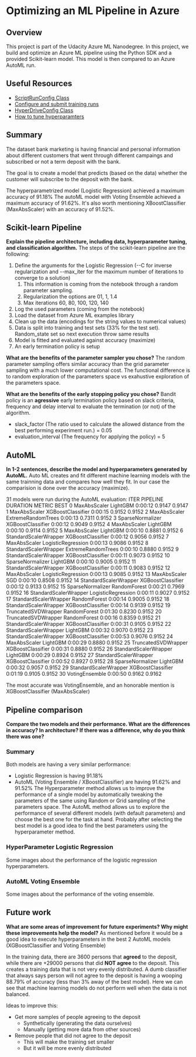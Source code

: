 # Optimizing an ML Pipeline in Azure

## Overview
This project is part of the Udacity Azure ML Nanodegree.
In this project, we build and optimize an Azure ML pipeline using the Python SDK and a provided Scikit-learn model.
This model is then compared to an Azure AutoML run.

## Useful Resources
- [ScriptRunConfig Class](https://docs.microsoft.com/en-us/python/api/azureml-core/azureml.core.scriptrunconfig?view=azure-ml-py)
- [Configure and submit training runs](https://docs.microsoft.com/en-us/azure/machine-learning/how-to-set-up-training-targets)
- [HyperDriveConfig Class](https://docs.microsoft.com/en-us/python/api/azureml-train-core/azureml.train.hyperdrive.hyperdriveconfig?view=azure-ml-py)
- [How to tune hyperparamters](https://docs.microsoft.com/en-us/azure/machine-learning/how-to-tune-hyperparameters)


## Summary
The dataset bank marketing is having financial and personal information about different customers that went through different campaings and subscribed or not a term deposit with the bank.

The goal is to create a model that predicts (based on the data) whether the customer will subscribe to the deposit with the bank.

The hyperparametrized model (Logistic Regression) achieved a maximum accuracy of 91.18%
The autoML model with Voting Ensemble achieved a maximum accuracy of 91.62%. It's also worth mentioning XBoostClassifier (MaxAbsScaler) with an accuracy of 91.52%.

## Scikit-learn Pipeline
**Explain the pipeline architecture, including data, hyperparameter tuning, and classification algorithm.**
The steps of the scikit-learn pipeline are the following:
1. Define the arguments for the Logistic Regression (--C for inverse regularization and --max_iter for the maximum number of iterations to converge to a solution)
    1. This information is coming from the notebook through a random parameter sampling. 
    2. Regularization the options are 01, 1, 1.4 
    3. Max iterations 60, 80, 100, 120, 140
2. Log the used parameters (coming from the notebook)
3. Load the dataset from Azure ML examples library
4. Clean up the data (encodings for the string values to numerical values)
5. Data is split into training and test sets (33% for the test set). Random_state set so next execution throw same results
6. Model is fitted and evaluated against accuracy (maximize)
7. An early termination policy is setup


**What are the benefits of the parameter sampler you chose?**
The random parameter sampling offers similar accuracy than the grid parameter sampling with a much lower computational cost. The functional difference is to random exploration of the parameters space vs exahustive exploration of the parameters space.

**What are the benefits of the early stopping policy you chose?**
Bandit policy is an **agressive** early termination policy based on slack criteria, frequency and delay interval to evaluate the termination (or not) of the algorithm.

* slack_factor (The ratio used to calculate the allowed distance from the best performing experiment run.) = 0.05
* evaluation_interval (The frequency for applying the policy) = 5


## AutoML
**In 1-2 sentences, describe the model and hyperparameters generated by AutoML.**
Auto ML creates and fit different machine learning models with the same trainning data and compares how well they fit. In our case the comparision is done over the accuracy (maximize).

31 models were run during the AutoML evaluation:
ITER   PIPELINE                                       DURATION            METRIC      BEST
    0   MaxAbsScaler LightGBM                          0:00:12             0.9147    0.9147
    1   MaxAbsScaler XGBoostClassifier                 0:00:15             0.9152    0.9152
    2   MaxAbsScaler ExtremeRandomTrees                0:00:13             0.7311    0.9152
    3   SparseNormalizer XGBoostClassifier             0:00:12             0.9049    0.9152
    4   MaxAbsScaler LightGBM                          0:00:10             0.9114    0.9152
    5   MaxAbsScaler LightGBM                          0:00:10             0.8881    0.9152
    6   StandardScalerWrapper XGBoostClassifier        0:00:12             0.9056    0.9152
    7   MaxAbsScaler LogisticRegression                0:00:13             0.9086    0.9152
    8   StandardScalerWrapper ExtremeRandomTrees       0:00:10             0.8880    0.9152
    9   StandardScalerWrapper XGBoostClassifier        0:00:11             0.9073    0.9152
   10   SparseNormalizer LightGBM                      0:00:10             0.9005    0.9152
   11   StandardScalerWrapper XGBoostClassifier        0:00:11             0.9083    0.9152
   12   MaxAbsScaler LogisticRegression                0:00:13             0.9085    0.9152
   13   MaxAbsScaler SGD                               0:00:10             0.8508    0.9152
   14   StandardScalerWrapper XGBoostClassifier        0:00:12             0.9133    0.9152
   15   SparseNormalizer RandomForest                  0:00:21             0.7969    0.9152
   16   StandardScalerWrapper LogisticRegression       0:00:11             0.9027    0.9152
   17   StandardScalerWrapper RandomForest             0:00:14             0.9005    0.9152
   18   StandardScalerWrapper XGBoostClassifier        0:00:14             0.9139    0.9152
   19   TruncatedSVDWrapper RandomForest               0:01:30             0.8230    0.9152
   20   TruncatedSVDWrapper RandomForest               0:00:16             0.8359    0.9152
   21   StandardScalerWrapper XGBoostClassifier        0:00:31             0.9105    0.9152
   22   StandardScalerWrapper LightGBM                 0:00:32             0.9070    0.9152
   23   StandardScalerWrapper XGBoostClassifier        0:00:53             0.9076    0.9152
   24   MaxAbsScaler LightGBM                          0:00:29             0.8880    0.9152
   25   TruncatedSVDWrapper XGBoostClassifier          0:00:31             0.8880    0.9152
   26   StandardScalerWrapper LightGBM                 0:00:29             0.8924    0.9152
   27   StandardScalerWrapper XGBoostClassifier        0:00:52             0.8927    0.9152
   28   SparseNormalizer LightGBM                      0:00:32             0.9057    0.9152
   29   StandardScalerWrapper XGBoostClassifier        0:01:19             0.9105    0.9152
   30    VotingEnsemble                                0:00:50             0.9162    0.9162
   
The most accurate was VotingEnsemble, and an honorable mention is XGBoostClassifier (MaxAbsScaler)

## Pipeline comparison
**Compare the two models and their performance. What are the differences in accuracy? In architecture? If there was a difference, why do you think there was one?**
### Summary
Both models are having a very similar performance:
* Logistic Regression is having 91.18%
* AutoML (Voting Ensemble / XBoostClassifier) are having 91.62% and 91.52%
The Hyperparameter method allows us to improve the performance of a single model by automatically tweaking the parameters of the same using Random or Grid sampling of the parameters space.
The AutoML method allows us to explore the performance of several different models (with default parameters) and choose the best one for the task at hand. Probably after selecting the best model is a good idea to find the best parameters using the hyperparameter method.

### HyperParameter Logistic Regression
Some images about the performance of the logistic regression hyperparameters.

### AutoML Voting Ensemble
Some images about the performance of the voting ensemble.

## Future work
**What are some areas of improvement for future experiments? Why might these improvements help the model?**
As mentioned before it would be a good idea to execute hyperparameters in the best 2 AutoML models (XGBoostClassifier and Voting Ensemble)

In the training data, there are 3600 persons that **agreed** to the deposit, while there are +29000 persons that did **NOT agree** to the deposit. This creates a training data that is not very evenly distributed. A dumb classifier that always says person will not agree to the deposit is having a wooping 88.79% of accuracy (less than 3% away of the best model). Here we can see that machine learning models do not perform well when the data is not balanced. 

Ideas to improve this:
* Get more samples of people agreeing to the deposit
    * Synthetically (generating the data ourselves)
    * Manually (getting more data from other sources)
* Remove people that did not agree to the deposit 
    * This will make the training set smaller
    * But it will be more evenly distributed
